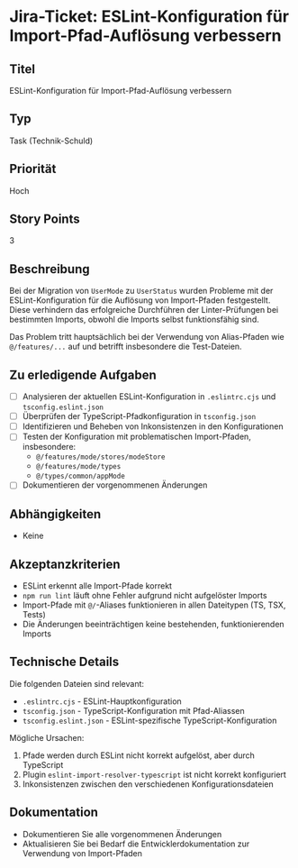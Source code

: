 # Jira-Ticket: ESLint-Konfiguration für Import-Pfad-Auflösung verbessern

## Titel

ESLint-Konfiguration für Import-Pfad-Auflösung verbessern

## Typ

Task (Technik-Schuld)

## Priorität

Hoch

## Story Points

3

## Beschreibung

Bei der Migration von `UserMode` zu `UserStatus` wurden Probleme mit der ESLint-Konfiguration für die Auflösung von Import-Pfaden festgestellt. Diese verhindern das erfolgreiche Durchführen der Linter-Prüfungen bei bestimmten Imports, obwohl die Imports selbst funktionsfähig sind.

Das Problem tritt hauptsächlich bei der Verwendung von Alias-Pfaden wie `@/features/...` auf und betrifft insbesondere die Test-Dateien.

## Zu erledigende Aufgaben

- [ ] Analysieren der aktuellen ESLint-Konfiguration in `.eslintrc.cjs` und `tsconfig.eslint.json`
- [ ] Überprüfen der TypeScript-Pfadkonfiguration in `tsconfig.json`
- [ ] Identifizieren und Beheben von Inkonsistenzen in den Konfigurationen
- [ ] Testen der Konfiguration mit problematischen Import-Pfaden, insbesondere:
  - `@/features/mode/stores/modeStore`
  - `@/features/mode/types`
  - `@/types/common/appMode`
- [ ] Dokumentieren der vorgenommenen Änderungen

## Abhängigkeiten

- Keine

## Akzeptanzkriterien

- ESLint erkennt alle Import-Pfade korrekt
- `npm run lint` läuft ohne Fehler aufgrund nicht aufgelöster Imports
- Import-Pfade mit `@/`-Aliases funktionieren in allen Dateitypen (TS, TSX, Tests)
- Die Änderungen beeinträchtigen keine bestehenden, funktionierenden Imports

## Technische Details

Die folgenden Dateien sind relevant:

- `.eslintrc.cjs` - ESLint-Hauptkonfiguration
- `tsconfig.json` - TypeScript-Konfiguration mit Pfad-Aliassen
- `tsconfig.eslint.json` - ESLint-spezifische TypeScript-Konfiguration

Mögliche Ursachen:

1. Pfade werden durch ESLint nicht korrekt aufgelöst, aber durch TypeScript
2. Plugin `eslint-import-resolver-typescript` ist nicht korrekt konfiguriert
3. Inkonsistenzen zwischen den verschiedenen Konfigurationsdateien

## Dokumentation

- Dokumentieren Sie alle vorgenommenen Änderungen
- Aktualisieren Sie bei Bedarf die Entwicklerdokumentation zur Verwendung von Import-Pfaden

